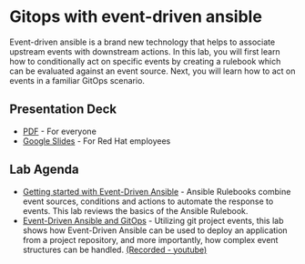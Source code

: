 # Gitops with event-driven ansible 

Event-driven ansible is a brand new technology that helps to associate upstream events with downstream actions. In this lab, you will first learn how to conditionally act on specific events by creating a rulebook which can be evaluated against an event source. Next, you will learn how to act on events in a familiar GitOps scenario.

## Presentation Deck

- [PDF](decks/lab-eda-gitops.pdf) - For everyone
- [Google Slides](https://docs.google.com/presentation/d/1wrJ90OEvkais6wcyinMq42uv1_VJJQlzrxHy8UgC220/edit?usp=sharing) - For Red Hat employees


## Lab Agenda

- <a href="https://play.instruqt.com/embed/redhat/tracks/eda--ansible-rulebook?token=em_kn8hibVNgt0X03wZ" target="_blank">Getting started with Event-Driven Ansible</a> - Ansible Rulebooks combine event sources, conditions and actions to automate the response to events. This lab reviews the basics of the Ansible Rulebook.
- <a href="https://play.instruqt.com/embed/redhat/tracks/eda-gitops?token=em__C74PAmX2rePq7Kk" target="_blank">Event-Driven Ansible and GitOps</a> - Utilizing git project events, this lab shows how Event-Driven Ansible can be used to deploy an application from a project repository, and more importantly, how complex event structures can be handled. [(Recorded - youtube)](https://youtu.be/Bb51DftLbPE)


